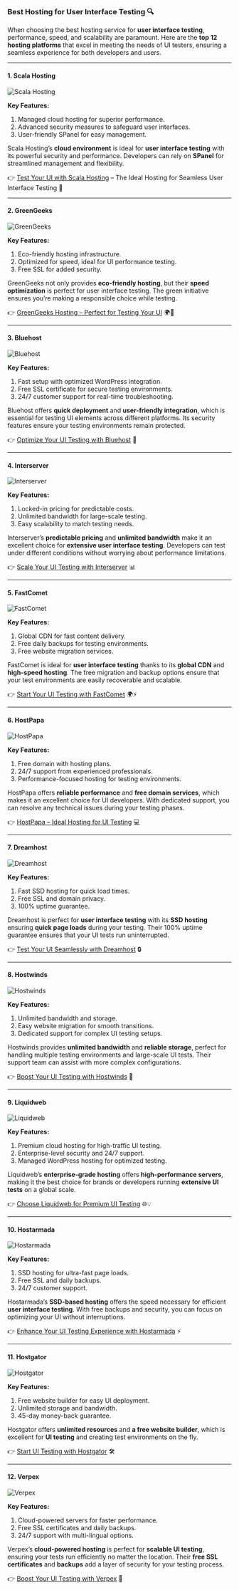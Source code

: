 ### Best Hosting for User Interface Testing 🔍

When choosing the best hosting service for **user interface testing**, performance, speed, and scalability are paramount. Here are the **top 12 hosting platforms** that excel in meeting the needs of UI testers, ensuring a seamless experience for both developers and users.

---

#### 1. Scala Hosting 
![Scala Hosting](https://i.imgur.com/uJ5JIK3.png "Scala Web Hosting")

**Key Features:**
1. Managed cloud hosting for superior performance.
2. Advanced security measures to safeguard user interfaces.
3. User-friendly SPanel for easy management.

Scala Hosting’s **cloud environment** is ideal for **user interface testing** with its powerful security and performance. Developers can rely on **SPanel** for streamlined management and flexibility.

👉 [Test Your UI with Scala Hosting](https://snipitx.com/scala-jy) – The Ideal Hosting for Seamless User Interface Testing 🚀

---

#### 2. GreenGeeks 
![GreenGeeks](https://i.imgur.com/eEwuntu.jpg "GreenGeeks Hosting")

**Key Features:**
1. Eco-friendly hosting infrastructure.
2. Optimized for speed, ideal for UI performance testing.
3. Free SSL for added security.

GreenGeeks not only provides **eco-friendly hosting**, but their **speed optimization** is perfect for user interface testing. The green initiative ensures you’re making a responsible choice while testing.

👉 [GreenGeeks Hosting – Perfect for Testing Your UI](https://snipitx.com/greengeeks-jy) 🌍💚

---

#### 3. Bluehost
![Bluehost](https://i.imgur.com/PasFF9E.jpeg "Bluehost Hosting")

**Key Features:**
1. Fast setup with optimized WordPress integration.
2. Free SSL certificate for secure testing environments.
3. 24/7 customer support for real-time troubleshooting.

Bluehost offers **quick deployment** and **user-friendly integration**, which is essential for testing UI elements across different platforms. Its security features ensure your testing environments remain protected.

👉 [Optimize Your UI Testing with Bluehost](https://snipitx.com/bluehost-jy) 🚀

---

#### 4. Interserver 
![Interserver](https://i.imgur.com/OM5dOEW.jpeg "Interserver Hosting")

**Key Features:**
1. Locked-in pricing for predictable costs.
2. Unlimited bandwidth for large-scale testing.
3. Easy scalability to match testing needs.

Interserver’s **predictable pricing** and **unlimited bandwidth** make it an excellent choice for **extensive user interface testing**. Developers can test under different conditions without worrying about performance limitations.

👉 [Scale Your UI Testing with Interserver](https://snipitx.com/interserver-jy) 📊

---

#### 5. FastComet
![FastComet](https://i.imgur.com/7qgXuWp.png "FastComet Hosting")

**Key Features:**
1. Global CDN for fast content delivery.
2. Free daily backups for testing environments.
3. Free website migration services.

FastComet is ideal for **user interface testing** thanks to its **global CDN** and **high-speed hosting**. The free migration and backup options ensure that your test environments are easily recoverable and scalable.

👉 [Start Your UI Testing with FastComet](https://snipitx.com/fastcomet-jy) 🌍⚡

---

#### 6. HostPapa
![HostPapa](https://i.imgur.com/ouDTkvl.jpeg "HostPapa Hosting")

**Key Features:**
1. Free domain with hosting plans.
2. 24/7 support from experienced professionals.
3. Performance-focused hosting for testing environments.

HostPapa offers **reliable performance** and **free domain services**, which makes it an excellent choice for UI developers. With dedicated support, you can resolve any technical issues during your testing phases.

👉 [HostPapa – Ideal Hosting for UI Testing](https://snipitx.com/hostpapa-jy) 💻

---

#### 7. Dreamhost
![Dreamhost](https://i.imgur.com/rXIg8ip.jpeg "Dreamhost Hosting")

**Key Features:**
1. Fast SSD hosting for quick load times.
2. Free SSL and domain privacy.
3. 100% uptime guarantee.

Dreamhost is perfect for **user interface testing** with its **SSD hosting** ensuring **quick page loads** during your testing. Their 100% uptime guarantee ensures that your UI tests run uninterrupted.

👉 [Test Your UI Seamlessly with Dreamhost](https://snipitx.com/dreamhost-jy) 🔒

---

#### 8. Hostwinds
![Hostwinds](https://i.imgur.com/53aSNXx.jpeg "Hostwinds Hosting")

**Key Features:**
1. Unlimited bandwidth and storage.
2. Easy website migration for smooth transitions.
3. Dedicated support for complex UI testing setups.

Hostwinds provides **unlimited bandwidth** and **reliable storage**, perfect for handling multiple testing environments and large-scale UI tests. Their support team can assist with more complex configurations.

👉 [Boost Your UI Testing with Hostwinds](https://snipitx.com/hostwinds-jy) 🚀

---

#### 9. Liquidweb
![Liquidweb](https://i.imgur.com/4IvT9SC.jpeg "Liquidweb Hosting")

**Key Features:**
1. Premium cloud hosting for high-traffic UI testing.
2. Enterprise-level security and 24/7 support.
3. Managed WordPress hosting for optimized testing.

Liquidweb’s **enterprise-grade hosting** offers **high-performance servers**, making it the best choice for brands or developers running **extensive UI tests** on a global scale.

👉 [Choose Liquidweb for Premium UI Testing](https://snipitx.com/liquidweb-jy) 🌐💡

---

#### 10. Hostarmada
![Hostarmada](https://i.imgur.com/KFbdf3o.jpeg "Hostarmada Hosting")

**Key Features:**
1. SSD hosting for ultra-fast page loads.
2. Free SSL and daily backups.
3. 24/7 customer support.

Hostarmada’s **SSD-based hosting** offers the speed necessary for efficient **user interface testing**. With free backups and security, you can focus on optimizing your UI without interruptions.

👉 [Enhance Your UI Testing Experience with Hostarmada](https://snipitx.com/hostarmada-jy) ⚡

---

#### 11. Hostgator
![Hostgator](https://i.imgur.com/BcVkH57.jpeg "Hostgator Hosting")

**Key Features:**
1. Free website builder for easy UI deployment.
2. Unlimited storage and bandwidth.
3. 45-day money-back guarantee.

Hostgator offers **unlimited resources** and **a free website builder**, which is excellent for **UI testing** and creating test environments on the fly.

👉 [Start UI Testing with Hostgator](https://snipitx.com/hostgator-jy) 🛠️

---

#### 12. Verpex
![Verpex](https://i.imgur.com/6x5LhiS.jpeg "Verpex Hosting")

**Key Features:**
1. Cloud-powered servers for faster performance.
2. Free SSL certificates and daily backups.
3. 24/7 support with multi-lingual options.

Verpex’s **cloud-powered hosting** is perfect for **scalable UI testing**, ensuring your tests run efficiently no matter the location. Their **free SSL certificates** and **backups** add a layer of security for your testing process.

👉 [Boost Your UI Testing with Verpex](https://snipitx.com/verpex-jy) 🚀

